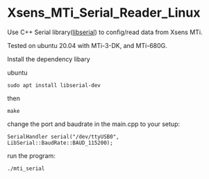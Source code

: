 # Xsens_MTi_Serial_Reader_Linux
Use C++ Serial library([libserial](https://github.com/crayzeewulf/libserial)) to config/read data from Xsens MTi.

Tested on ubuntu 20.04 with MTi-3-DK, and MTi-680G.

Install the dependency libary

ubuntu
```
sudo apt install libserial-dev
```
then
```
make
```

change the port and baudrate in the main.cpp to your setup:
```
SerialHandler serial("/dev/ttyUSB0", LibSerial::BaudRate::BAUD_115200);
```

run the program:
```
./mti_serial
```
